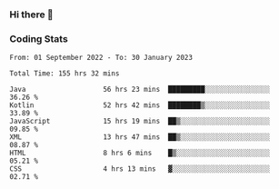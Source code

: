 ### Hi there 👋

<!--
**Girrafeec/girrafeec** is a ✨ _special_ ✨ repository because its `README.md` (this file) appears on your GitHub profile.

Here are some ideas to get you started:

- 🔭 I’m currently working on ...
- 🌱 I’m currently learning ...
- 👯 I’m looking to collaborate on ...
- 🤔 I’m looking for help with ...
- 💬 Ask me about ...
- 📫 How to reach me: ...
- 😄 Pronouns: ...
- ⚡ Fun fact: ...
-->

### Coding Stats
<!--START_SECTION:waka-->

```text
From: 01 September 2022 - To: 30 January 2023

Total Time: 155 hrs 32 mins

Java                   56 hrs 23 mins  █████████░░░░░░░░░░░░░░░░   36.26 %
Kotlin                 52 hrs 42 mins  ████████▒░░░░░░░░░░░░░░░░   33.89 %
JavaScript             15 hrs 19 mins  ██▒░░░░░░░░░░░░░░░░░░░░░░   09.85 %
XML                    13 hrs 47 mins  ██▒░░░░░░░░░░░░░░░░░░░░░░   08.87 %
HTML                   8 hrs 6 mins    █▒░░░░░░░░░░░░░░░░░░░░░░░   05.21 %
CSS                    4 hrs 13 mins   ▓░░░░░░░░░░░░░░░░░░░░░░░░   02.71 %
```

<!--END_SECTION:waka-->

